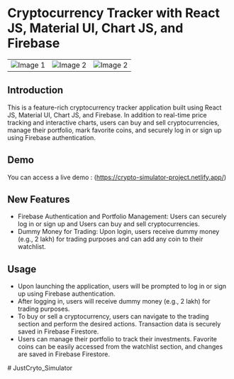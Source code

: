 # Cryptocurrency Tracker with React JS, Material UI, Chart JS, and Firebase

<table>
  <tr>
    <td align="left"><img src="https://github.com/raushan6760/Crypto-Simulator/assets/101269000/31c83e1f-36be-47d3-9028-f0ae8df5e2ef" alt="Image 1"></td>
    <td align="right"><img src="https://github.com/raushan6760/Crypto-Simulator/assets/101269000/aef434bd-62ab-4b18-aca6-40b6fb624c4e" alt="Image 2"></td>
    <td align="right"><img src="https://github.com/raushan6760/Crypto-Simulator/assets/101269000/5d83979e-31da-4939-a923-bbe195267dec" alt="Image 2"></td>
  </tr>
</table>

## Introduction

This is a feature-rich cryptocurrency tracker application built using React JS, Material UI, Chart JS, and Firebase. In addition to real-time price tracking and interactive charts, users can buy and sell cryptocurrencies, manage their portfolio, mark favorite coins, and securely log in or sign up using Firebase authentication.
 	
## Demo

You can access a live demo : (https://crypto-simulator-project.netlify.app/)

## New Features


- Firebase Authentication and Portfolio Management:  Users can securely log in or sign up and Users can buy and sell cryptocurrencies.
- Dummy Money for Trading: Upon login, users receive dummy money (e.g., 2 lakh) for trading purposes and can add any coin to their watchlist.


## Usage

- Upon launching the application, users will be prompted to log in or sign up using Firebase authentication.
- After logging in, users will receive dummy money (e.g., 2 lakh) for trading purposes.
- To buy or sell a cryptocurrency, users can navigate to the trading section and perform the desired actions. Transaction data is securely saved in Firebase Firestore.
- Users can manage their portfolio to track their investments. Favorite coins can be easily accessed from the watchlist section, and changes are saved in Firebase Firestore.
  
#   J u s t C r y t o _ S i m u l a t o r 
 
 
